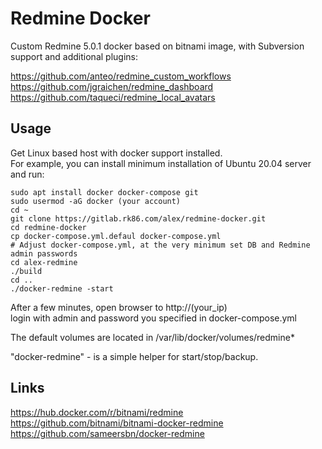 # Redmine Docker

Custom Redmine 5.0.1 docker based on bitnami image, with Subversion support and additional plugins:

https://github.com/anteo/redmine_custom_workflows  
https://github.com/jgraichen/redmine_dashboard  
https://github.com/taqueci/redmine_local_avatars  

## Usage

Get Linux based host with docker support installed.  
For example, you can install minimum installation of Ubuntu 20.04 server and run:

```
sudo apt install docker docker-compose git
sudo usermod -aG docker (your account)
cd ~
git clone https://gitlab.rk86.com/alex/redmine-docker.git
cd redmine-docker
cp docker-compose.yml.defaul docker-compose.yml
# Adjust docker-compose.yml, at the very minimum set DB and Redmine admin passwords 
cd alex-redmine
./build
cd ..
./docker-redmine -start
```

After a few minutes, open browser to http://(your_ip)  
login with admin and password you specified in docker-compose.yml

The default volumes are located in /var/lib/docker/volumes/redmine*

"docker-redmine" - is a simple helper for start/stop/backup.

## Links
https://hub.docker.com/r/bitnami/redmine  
https://github.com/bitnami/bitnami-docker-redmine  
https://github.com/sameersbn/docker-redmine

